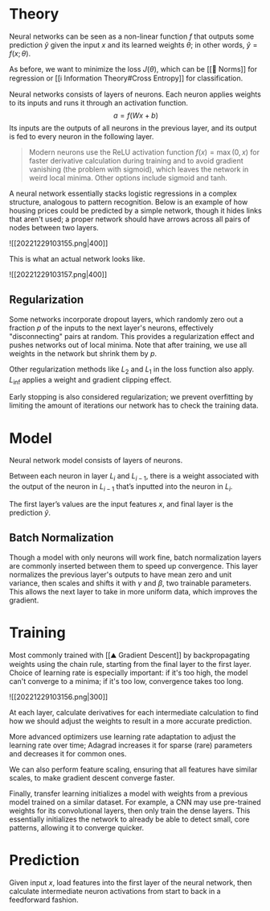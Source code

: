 # Theory
Neural networks can be seen as a non-linear function $f$ that outputs some prediction $\hat{y}$ given the input $x$ and its learned weights $\theta$; in other words, $\hat{y} = f(x ; \theta)$.

As before, we want to minimize the loss $J(\theta)$, which can be [[📌 Norms]] for regression or [[ℹ️ Information Theory#Cross Entropy]] for classification.

Neural networks consists of layers of neurons. Each neuron applies weights to its inputs and runs it through an activation function. $$a = f(Wx + b)$$Its inputs are the outputs of all neurons in the previous layer, and its output is fed to every neuron in the following layer.

>Modern neurons use the ReLU activation function $f(x) = \max(0, x)$ for faster derivative calculation during training and to avoid gradient vanishing (the problem with sigmoid), which leaves the network in weird local minima. Other options include sigmoid and tanh.

A neural network essentially stacks logistic regressions in a complex structure, analogous to pattern recognition. Below is an example of how housing prices could be predicted by a simple network, though it hides links that aren't used; a proper network should have arrows across all pairs of nodes between two layers.

![[20221229103155.png|400]]

This is what an actual network looks like.

![[20221229103157.png|400]]

## Regularization
Some networks incorporate dropout layers, which randomly zero out a fraction $p$ of the inputs to the next layer's neurons, effectively "disconnecting" pairs at random. This provides a regularization effect and pushes networks out of local minima. Note that after training, we use all weights in the network but shrink them by $p$.

Other regularization methods like $L_2$ and $L_1$ in the loss function also apply. $L_{\inf}$ applies a weight and gradient clipping effect.

Early stopping is also considered regularization; we prevent overfitting by limiting the amount of iterations our network has to check the training data.

# Model
Neural network model consists of layers of neurons.

Between each neuron in layer $L_i$ and $L_{i-1}$, there is a weight associated with the output of the neuron in $L_{i-1}$ that’s inputted into the neuron in $L_i$.

The first layer’s values are the input features $x$, and final layer is the prediction $\hat{y}$.

## Batch Normalization
Though a model with only neurons will work fine, batch normalization layers are commonly inserted between them to speed up convergence. This layer normalizes the previous layer's outputs to have mean zero and unit variance, then scales and shifts it with $\gamma$ and $\beta$, two trainable parameters. This allows the next layer to take in more uniform data, which improves the gradient.

# Training
Most commonly trained with [[⛰️ Gradient Descent]] by backpropagating weights using the chain rule, starting from the final layer to the first layer. Choice of learning rate is especially important: if it's too high, the model can't converge to a minima; if it's too low, convergence takes too long. 

![[20221229103156.png|300]]

At each layer, calculate derivatives for each intermediate calculation to find how we should adjust the weights to result in a more accurate prediction.

More advanced optimizers use learning rate adaptation to adjust the learning rate over time; Adagrad increases it for sparse (rare) parameters and decreases it for common ones.

We can also perform feature scaling, ensuring that all features have similar scales, to make gradient descent converge faster.

Finally, transfer learning initializes a model with weights from a previous model trained on a similar dataset. For example, a CNN may use pre-trained weights for its convolutional layers, then only train the dense layers. This essentially initializes the network to already be able to detect small, core patterns, allowing it to converge quicker.

# Prediction
Given input $x$, load features into the first layer of the neural network, then calculate intermediate neuron activations from start to back in a feedforward fashion.